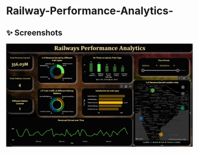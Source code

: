 # Railway-Performance-Analytics-

## ✨ Screenshots

![Railway Performance Analytics Screenshot](Screenshot%202025-04-26%20112650.gif)

